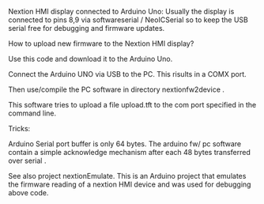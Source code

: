 Nextion HMI display connected to Arduino Uno:
Usually the display is connected to pins 8,9 via softwareserial / NeoICSerial
so to keep the USB serial free for debugging and firmware updates.

How to upload new firmware to the Nextion HMI display?


Use this code and download it to the Arduino Uno.

Connect the Arduino UNO via USB to the PC. This risults in a COMX port.


Then use/compile the PC software in directory nextionfw2device .

This software tries to upload a file upload.tft 
to the com port specified in the command line.

Tricks:

Arduino Serial port buffer is only 64 bytes. The arduino fw/ pc software 
contain a simple acknowledge mechanism after each 48 bytes transferred over serial .

See also project nextionEmulate. This is an Arduino project that emulates the
firmware reading of a nextion HMI device and was used for debugging above code.







